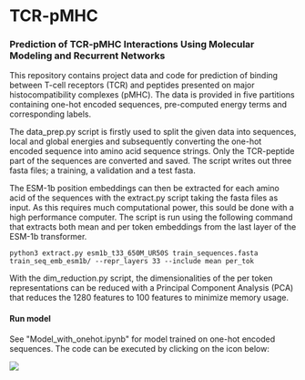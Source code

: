 # TCR-pMHC
### Prediction of TCR-pMHC Interactions Using Molecular Modeling and Recurrent Networks

This repository contains project data and code for prediction of binding between T-cell receptors (TCR) and peptides presented on major histocompatibility complexes (pMHC). The data is provided in five partitions containing one-hot encoded sequences, pre-computed energy terms and corresponding labels.

The data_prep.py script is firstly used to split the given data into sequences, local and global energies and subsequently converting the one-hot encoded sequence into amino acid sequence strings. Only the TCR-peptide part of the sequences are converted and saved. The script writes out three fasta files; a training, a validation and a test fasta.

The ESM-1b position embeddings can then be extracted for each amino acid of the sequences with the extract.py script taking the fasta files as input. As this requires much computational power, this sould be done with a high performance computer. The script is run using the following command that extracts both mean and per token embeddings from the last layer of the ESM-1b transformer. 

```
python3 extract.py esm1b_t33_650M_UR50S train_sequences.fasta train_seq_emb_esm1b/ --repr_layers 33 --include mean per_tok
```

With the dim_reduction.py script, the dimensionalities of the per token representations can be reduced with a Principal Component Analysis (PCA) that reduces the 1280 features to 100 features to minimize memory usage.



#### Run model 
See "Model_with_onehot.ipynb" for model trained on one-hot encoded sequences. The code can be executed by clicking on the icon below:

[<img src="https://colab.research.google.com/assets/colab-badge.svg">](https://colab.research.google.com/github/JulieMariaJ/TCR-pMHC/blob/main/Model_with_onehot.ipynb)
